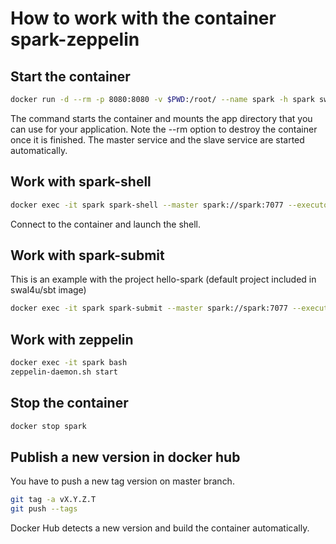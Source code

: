# How to work with the container spark-zeppelin

## Start the container

```bash
docker run -d --rm -p 8080:8080 -v $PWD:/root/ --name spark -h spark swal4u/spark-zeppelin:version-2.3.0.2
```

The command starts the container and mounts the app directory that you can use for your application. Note the --rm option to destroy the container once it is finished. The master service and the slave service are started automatically.

## Work with spark-shell

```bash
docker exec -it spark spark-shell --master spark://spark:7077 --executor-memory 2G
```

Connect to the container and launch the shell.

## Work with spark-submit

This is an example with the project hello-spark (default project included in swal4u/sbt image)

```bash
docker exec -it spark spark-submit --master spark://spark:7077 --executor-memory 2G --class fr.stephanewalter.hello.Connexion /app/target/scala-2.11/hello-spark_2.11-0.0.1.jar
```

## Work with zeppelin

```bash
docker exec -it spark bash
zeppelin-daemon.sh start
```

## Stop the container

```bash
docker stop spark
```

## Publish a new version in docker hub

You have to push a new tag version on master branch.

```bash
git tag -a vX.Y.Z.T
git push --tags
```

Docker Hub detects a new version and build the container automatically.
